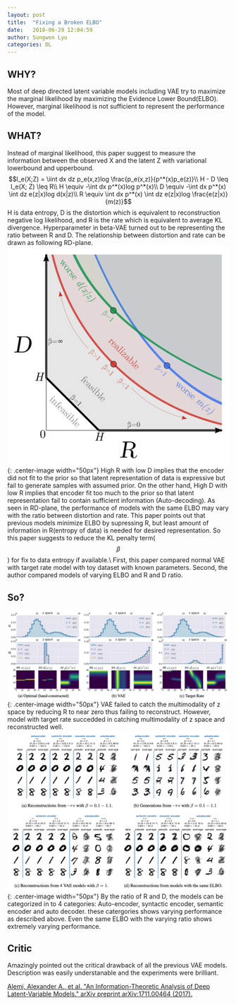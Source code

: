 ```yaml
---
layout: post
title:  "Fixing a Broken ELBO"
date:   2018-06-29 12:04:59
author: Sungwon Lyu
categories: DL
---
```


## WHY? 
Most of deep directed latent variable models including VAE try to maximize the marginal likelihood by maximizing the Evidence Lower Bound(ELBO). However, marginal likelihood is not sufficient to represent the performance of the model. 

## WHAT?
Instead of marginal likelihood, this paper suggest to measure the information between the observed X and the latent Z with variational lowerbound and upperbound.
$$I_e(X;Z) = \iint dx dz p_e(x,z)log \frac{p_e(x,z)}{p^*(x)p_e(z)}\\
H - D \leq I_e(X; Z) \leq R\\
H \equiv -\int dx p^*(x)log p^*(x)\\
D \equiv -\int dx p^*(x) \int dz e(z|x)log d(x|z)\\
R \equiv \int dx p^*(x) \int dz e(z|x)log \frac{e(z|x)}{m(z)}$$
H is data entropy, D is the distortion which is equivalent to reconstruction negative log likelihood, and R is the rate which is equivalent to average KL divergence. Hyperparameter in beta-VAE turned out to be representing the ratio between R and D. The relationship between distortion and rate can be drawn as following RD-plane.
![image](/assets/images/fbe1.png){: .center-image width="50px"}
High R with low D implies that the encoder did not fit to the prior so that latent representation of data is expressive but fail to generate samples with assumed prior. On the other hand, High D with low R implies that encoder fit too much to the prior so that latent representation fail to contain sufficient information (Auto-decoding). As seen in RD-plane, the performance of models with the same ELBO may vary with the ratio between distortion and rate. This paper points out that previous models minimize ELBO by supressing R, but least amount of information in R(entropy of data) is needed for desired representation. So this paper suggests to reduce the KL penalty term($$\beta$$) for fix to data entropy if available.\\
First, this paper compared normal VAE with target rate model with toy dataset with known parameters. Second, the author compared models of varying ELBO and R and D ratio.

## So?
![image](/assets/images/fbe2.png){: .center-image width="50px"}
VAE failed to catch the multimodality of z space by reducing R to near zero thus failing to reconstruct. However, model with target rate succedded in catching multimodality of z space and reconstructed well.
![image](/assets/images/fbe3.png){: .center-image width="50px"}
By the ratio of R and D, the models can be categorized in to 4 categories: Auto-encoder, syntactic encoder, semantic encoder and auto decoder. these catergories shows varying performance as described above. Even the same ELBO with the varying ratio shows extremely varying performance. 

## Critic
Amazingly pointed out the critical drawback of all the previous VAE models. Description was easily understanable and the experiments were brilliant.

[Alemi, Alexander A., et al. "An Information-Theoretic Analysis of Deep Latent-Variable Models." arXiv preprint arXiv:1711.00464 (2017).](https://arxiv.org/abs/1711.00464)